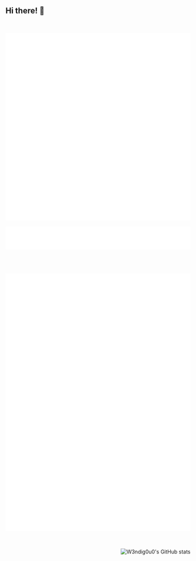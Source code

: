 ## Hi there! 👋

<div>
  
<div align="left">  

  </br>

![Metrics](https://github.com/W3ndig0u0/W3ndig0u0/blob/main/metrics.svg)


![Metrics](https://github.com/W3ndig0u0/W3ndig0u0/blob/main/metrics.personal.achievements.svg)

</br>

</div>

<div align="right">  
</br>

![Metrics](https://github.com/W3ndig0u0/W3ndig0u0/blob/main/metrics.personal.anilist.svg)

</br>

![W3ndig0u0's GitHub stats](https://github-readme-stats.vercel.app/api?username=W3ndig0u0&show_icons=true&theme=dracula&align="center)

</div>

</div>
